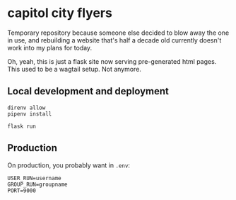# capitol city flyers

Temporary repository because someone else decided to blow away the one in use, and rebuilding a website that's half a decade old currently doesn't work into my plans for today.

Oh, yeah, this is just a flask site now serving pre-generated html pages. This used to be a wagtail setup. Not anymore.


## Local development and deployment

```
direnv allow
pipenv install

flask run
```

## Production

On production, you probably want in `.env`:

```
USER_RUN=username
GROUP_RUN=groupname
PORT=9000
```